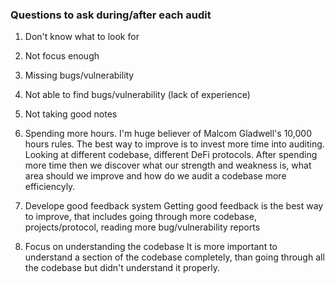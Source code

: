 ### Questions to ask during/after each audit

1. Don't know what to look for
2. Not focus enough
3. Missing bugs/vulnerability  
4. Not able to find bugs/vulnerability (lack of experience)
5. Not taking good notes

1. Spending more hours.
I'm huge believer of Malcom Gladwell's 10,000 hours rules. The best way to improve is to invest more time into auditing. Looking at different codebase, different DeFi protocols. After spending more time then we discover what our strength and weakness is, what area should we improve and how do we audit a codebase more efficiencyly. 

2. Develope good feedback system
Getting good feedback is the best way to improve, that includes going through more codebase, projects/protocol, reading more bug/vulnerability reports

3. Focus on understanding the codebase
It is more important to understand a section of the codebase completely, than going through all the codebase but didn't understand it properly.